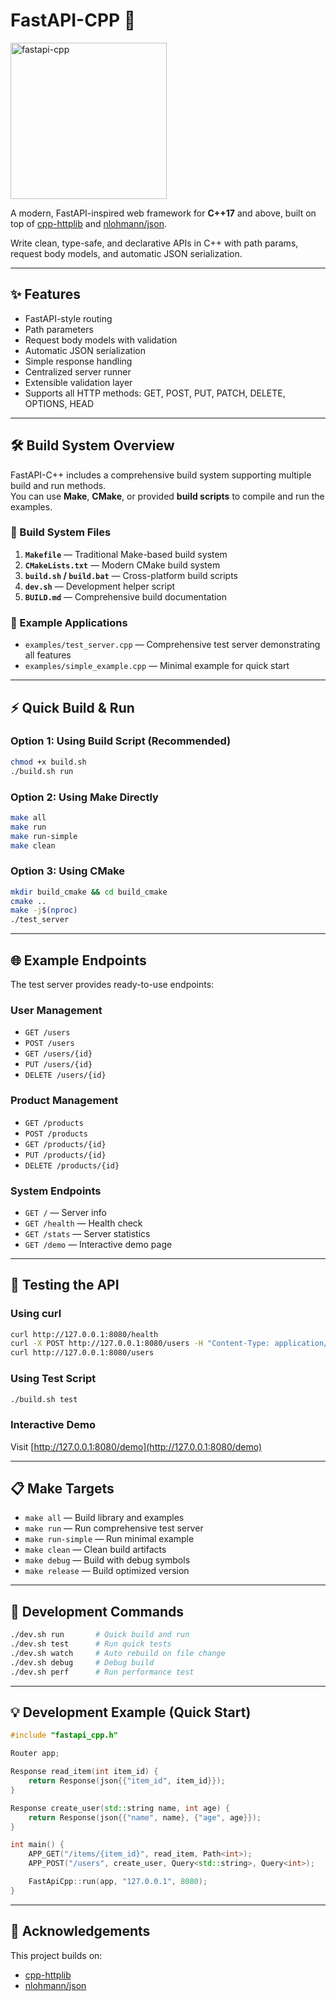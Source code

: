 # FastAPI-CPP 🚀
<img width="250" height="250" alt="fastapi-cpp" src="https://github.com/user-attachments/assets/6ba2212a-84ee-4df5-8d1e-c66b6d494cb2" />

A modern, FastAPI-inspired web framework for **C++17** and above, built on top of [cpp-httplib](https://github.com/yhirose/cpp-httplib) and [nlohmann/json](https://github.com/nlohmann/json). 

Write clean, type-safe, and declarative APIs in C++ with path params, request body models, and automatic JSON serialization.

---

## ✨ Features

- FastAPI-style routing
- Path parameters
- Request body models with validation
- Automatic JSON serialization
- Simple response handling
- Centralized server runner
- Extensible validation layer
- Supports all HTTP methods: GET, POST, PUT, PATCH, DELETE, OPTIONS, HEAD

---

## 🛠️ Build System Overview

FastAPI-C++ includes a comprehensive build system supporting multiple build and run methods.  
You can use **Make**, **CMake**, or provided **build scripts** to compile and run the examples.

### 📁 Build System Files

1. **`Makefile`** — Traditional Make-based build system  
2. **`CMakeLists.txt`** — Modern CMake build system  
3. **`build.sh` / `build.bat`** — Cross-platform build scripts  
4. **`dev.sh`** — Development helper script  
5. **`BUILD.md`** — Comprehensive build documentation  

### 🚀 Example Applications
- `examples/test_server.cpp` — Comprehensive test server demonstrating all features  
- `examples/simple_example.cpp` — Minimal example for quick start  

---

## ⚡ Quick Build & Run

### Option 1: Using Build Script (Recommended)
```bash
chmod +x build.sh
./build.sh run
```

### Option 2: Using Make Directly
```bash
make all
make run
make run-simple
make clean
```

### Option 3: Using CMake
```bash
mkdir build_cmake && cd build_cmake
cmake ..
make -j$(nproc)
./test_server
```

---

## 🌐 Example Endpoints

The test server provides ready-to-use endpoints:

### User Management
- `GET /users`
- `POST /users`
- `GET /users/{id}`
- `PUT /users/{id}`
- `DELETE /users/{id}`

### Product Management
- `GET /products`
- `POST /products`
- `GET /products/{id}`
- `PUT /products/{id}`
- `DELETE /products/{id}`

### System Endpoints
- `GET /` — Server info  
- `GET /health` — Health check  
- `GET /stats` — Server statistics  
- `GET /demo` — Interactive demo page  

---

## 🧪 Testing the API

### Using curl
```bash
curl http://127.0.0.1:8080/health
curl -X POST http://127.0.0.1:8080/users -H "Content-Type: application/json" -d '{"name":"John Doe","age":30}'
curl http://127.0.0.1:8080/users
```

### Using Test Script
```bash
./build.sh test
```

### Interactive Demo
Visit [http://127.0.0.1:8080/demo](http://127.0.0.1:8080/demo)

---

## 📋 Make Targets

- `make all` — Build library and examples  
- `make run` — Run comprehensive test server  
- `make run-simple` — Run minimal example  
- `make clean` — Clean build artifacts  
- `make debug` — Build with debug symbols  
- `make release` — Build optimized version  

---

## 🧰 Development Commands

```bash
./dev.sh run       # Quick build and run
./dev.sh test      # Run quick tests
./dev.sh watch     # Auto rebuild on file change
./dev.sh debug     # Debug build
./dev.sh perf      # Run performance test
```

---

## 💡 Development Example (Quick Start)

```cpp
#include "fastapi_cpp.h"

Router app;

Response read_item(int item_id) {
    return Response(json{{"item_id", item_id}});
}

Response create_user(std::string name, int age) {
    return Response(json{{"name", name}, {"age", age}});
}

int main() {
    APP_GET("/items/{item_id}", read_item, Path<int>);
    APP_POST("/users", create_user, Query<std::string>, Query<int>);

    FastApiCpp::run(app, "127.0.0.1", 8080);
}
```

---

## 🙏 Acknowledgements

This project builds on:

- [cpp-httplib](https://github.com/yhirose/cpp-httplib)
- [nlohmann/json](https://github.com/nlohmann/json)
